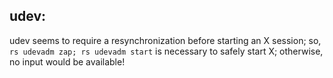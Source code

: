 udev:
----

udev seems to require a resynchronization before starting an X session;
so, `rs udevadm zap; rs udevadm start` is necessary to safely start X;
otherwise, no input would be available!
